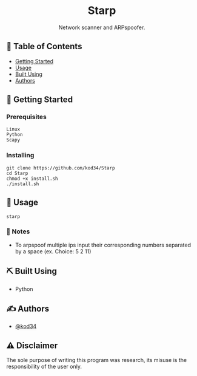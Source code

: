 

<h1 align="center"><b>Starp</b></h1>


<p align="center"> Network scanner and ARPspoofer. 
    <br> 
</p>

## 📝 Table of Contents

- [Getting Started](#getting_started)
- [Usage](#usage)
- [Built Using](#built_using)
- [Authors](#authors)


## 🏁 Getting Started <a name = "getting_started"></a>


### Prerequisites


```
Linux
Python
Scapy
```

### Installing


```
git clone https://github.com/kod34/Starp
cd Starp
chmod +x install.sh
./install.sh
```

## 🎈 Usage <a name="usage"></a>

```
starp
```
  
### 📝 Notes  

- To arpspoof multiple ips input their corresponding numbers separated by a space (ex. Choice: 5 2 11)  

## ⛏️ Built Using <a name = "built_using"></a>

- Python

## ✍️ Authors <a name = "authors"></a>

- [@kod34](https://github.com/kod34)

## ⚠️ Disclaimer
The sole purpose of writing this program was research, its misuse is the responsibility of the user only.
